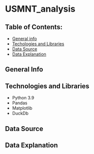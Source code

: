 # USMNT_analysis

## Table of Contents:
* [General info](#general-info)
* [Techologies and Libraries](#technologies-and-libraries)
* [Data Source](#data-source)
* [Data Explanation](#data-explanation)

## General Info



## Technologies and Libraries

* Python 3.9
* Pandas
* Matplotlib
* DuckDb


## Data Source




## Data Explanation



        